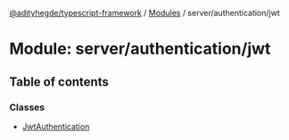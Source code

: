 [@adityhegde/typescript-framework](../README.md) / [Modules](../modules.md) / server/authentication/jwt

# Module: server/authentication/jwt

## Table of contents

### Classes

- [JwtAuthentication](../classes/server_authentication_jwt.JwtAuthentication.md)
